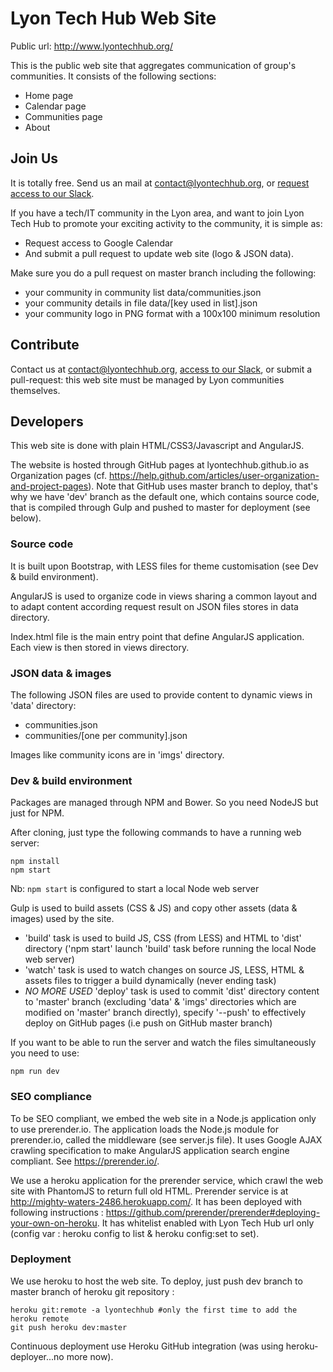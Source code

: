 Lyon Tech Hub Web Site
======================

Public url: http://www.lyontechhub.org/

This is the public web site that aggregates communication of group's communities.
It consists of the following sections:

* Home page
* Calendar page
* Communities page
* About

Join Us
-------
It is totally free. Send us an mail at contact@lyontechhub.org, or [request access to our Slack](https://slack.lyontechhub.org).

If you have a tech/IT community in the Lyon area, and want to join Lyon Tech Hub to promote your exciting activity to the community, it is simple as:

* Request access to Google Calendar
* And submit a pull request to update web site (logo & JSON data).

Make sure you do a pull request on master branch including the following:

* your community in community list data/communities.json
* your community details in file data/[key used in list].json
* your community logo in PNG format with a 100x100 minimum resolution

Contribute
----------
Contact us at contact@lyontechhub.org, [access to our Slack](https://slack.lyontechhub.org), or submit a pull-request: this web site must be managed by Lyon communities themselves.

Developers
----------
This web site is done with plain HTML/CSS3/Javascript and AngularJS.

The website is hosted through GitHub pages at lyontechhub.github.io as Organization pages (cf. https://help.github.com/articles/user-organization-and-project-pages).
Note that GitHub uses master branch to deploy, that's why we have 'dev' branch as the default one, which contains source code, that is compiled through Gulp and pushed to master for deployment (see below).

### Source code

It is built upon Bootstrap, with LESS files for theme customisation (see Dev & build environment).

AngularJS is used to organize code in views sharing a common layout and to adapt content according request result on JSON files stores in data directory.

Index.html file is the main entry point that define AngularJS application. Each view is then stored in views directory.

### JSON data & images

The following JSON files are used to provide content to dynamic views in 'data' directory:

* communities.json
* communities/[one per community].json

Images like community icons are in 'imgs' directory.

### Dev & build environment

Packages are managed through NPM and Bower. So you need NodeJS but just for NPM.

After cloning, just type the following commands to have a running web server:

```
npm install
npm start
```

Nb: `npm start` is configured to start a local Node web server

Gulp is used to build assets (CSS & JS) and copy other assets (data & images) used by the site.

* 'build' task is used to build JS, CSS (from LESS) and HTML to 'dist' directory ('npm start' launch 'build' task before running the local Node web server)
* 'watch' task is used to watch changes on source JS, LESS, HTML & assets files to trigger a build dynamically (never ending task)
* _NO MORE USED_ 'deploy' task is used to commit 'dist' directory content to 'master' branch (excluding 'data' & 'imgs' directories which are modified on 'master' branch directly), specify '--push' to effectively deploy on GitHub pages (i.e push on GitHub master branch)

If you want to be able to run the server and watch the files simultaneously you need to use:

```
npm run dev
```

### SEO compliance

To be SEO compliant, we embed the web site in a Node.js application only to use prerender.io. The application loads the Node.js module for prerender.io, called the middleware (see server.js file).
It uses Google AJAX crawling specification to make AngularJS application search engine compliant. See https://prerender.io/.

We use a heroku application for the prerender service, which crawl the web site with PhantomJS to return full old HTML. Prerender service is at http://mighty-waters-2486.herokuapp.com/.
It has been deployed with following instructions : https://github.com/prerender/prerender#deploying-your-own-on-heroku.
It has whitelist enabled with Lyon Tech Hub url only (config var : heroku config to list & heroku config:set to set).

### Deployment

We use heroku to host the web site. To deploy, just push dev branch to master branch of heroku git repository :

```
heroku git:remote -a lyontechhub #only the first time to add the heroku remote
git push heroku dev:master 
```

Continuous deployment use Heroku GitHub integration (was using heroku-deployer...no more now).
